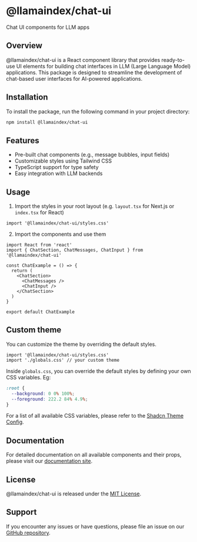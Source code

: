 # @llamaindex/chat-ui

Chat UI components for LLM apps

## Overview

@llamaindex/chat-ui is a React component library that provides ready-to-use UI elements for building chat interfaces in LLM (Large Language Model) applications. This package is designed to streamline the development of chat-based user interfaces for AI-powered applications.

## Installation

To install the package, run the following command in your project directory:

```sh
npm install @llamaindex/chat-ui
```

## Features

- Pre-built chat components (e.g., message bubbles, input fields)
- Customizable styles using Tailwind CSS
- TypeScript support for type safety
- Easy integration with LLM backends

## Usage

1. Import the styles in your root layout (e.g. `layout.tsx` for Next.js or `index.tsx` for React)

```tsx
import '@llamaindex/chat-ui/styles.css'
```

2. Import the components and use them

```tsx
import React from 'react'
import { ChatSection, ChatMessages, ChatInput } from '@llamaindex/chat-ui'

const ChatExample = () => {
  return (
    <ChatSection>
      <ChatMessages />
      <ChatInput />
    </ChatSection>
  )
}

export default ChatExample
```

## Custom theme

You can customize the theme by overriding the default styles.

```tsx
import '@llamaindex/chat-ui/styles.css'
import './globals.css' // your custom theme
```

Inside `globals.css`, you can override the default styles by defining your own CSS variables. Eg:

```css
:root {
  --background: 0 0% 100%;
  --foreground: 222.2 84% 4.9%;
}
```

For a list of all available CSS variables, please refer to the [Shadcn Theme Config](https://ui.shadcn.com/themes).

## Documentation

For detailed documentation on all available components and their props, please visit our [documentation site](https://docs.llamaindex.ai/chat-ui).

## License

@llamaindex/chat-ui is released under the [MIT License](LICENSE).

## Support

If you encounter any issues or have questions, please file an issue on our [GitHub repository](https://github.com/run-llama/chat-ui/issues).
